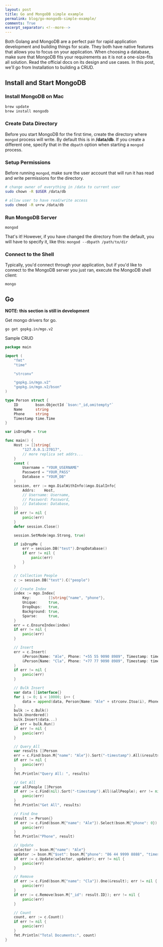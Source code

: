 ```yaml
---
layout: post
title: Go and MongoDB simple example
permalink: blog/go-mongodb-simple-example/
comments: True
excerpt_separator: <!--more-->
---
```


Both Golang and MongoDB are a perfect pair for rapid application development and
building things for scale. They both have native features that allows you to
focus on your application. When choosing a database, make sure that MongoDB fits 
your requirements as it is not a one-size-fits all solution. Read the official 
docs on its design and use cases. In this post, we'll go from Installation to 
building a CRUD.

<!--more-->

## Install and Start MongoDB

### Install MongoDB on Mac 

```sh
brew update
brew install mongodb
```

### Create Data Directory

Before you start MongoDB for the first time, create the directory where 
`mongod` process will write. By default this is in **/data/db**. If you 
create a different one, specify that in the `dbpath` option when starting a 
`mongod` process.

### Setup Permissions

Before running `mongod`, make sure the user account that will run it has read 
and write permissions for the directory.

```sh
# change owner of everything in /data to current user
sudo chown -R $USER /data/db

# allow user to have read/write access
sudo chmod -R u+rw /data/db
```

### Run MongoDB Server

`mongod`

That's it! However, if you have changed the directory from the default, you will
have to specify it, like this: `mongod --dbpath /path/to/dir`

### Connect to the Shell

Typically, you'd connect through your application, but if you'd like to connect
to the MongoDB server you just ran, execute the MongoDB shell client:

`mongo`

## Go

**NOTE: this section is still in development**

Get mongo drivers for go.

`go get gopkg.in/mgo.v2`

Sample CRUD

```go
package main

import (
	"fmt"
	"time"

	"strconv"

	"gopkg.in/mgo.v2"
	"gopkg.in/mgo.v2/bson"
)

type Person struct {
	ID        bson.ObjectId `bson:"_id,omitempty"`
	Name      string
	Phone     string
	Timestamp time.Time
}

var isDropMe = true

func main() {
	Host := []string{
		"127.0.0.1:27017",
		// more replica set addrs...
	}
	const (
		Username = "YOUR_USERNAME"
		Password = "YOUR_PASS"
		Database = "YOUR_DB"
	)
	session, err := mgo.DialWithInfo(&mgo.DialInfo{
		Addrs:    Host,
		// Username: Username,
		// Password: Password,
		// Database: Database,
	})
	if err != nil {
		panic(err)
	}
	defer session.Close()

	session.SetMode(mgo.Strong, true)

	if isDropMe {
		err = session.DB("test").DropDatabase()
		if err != nil {
			panic(err)
		}
	}

	// Collection People
	c := session.DB("test").C("people")

	// Create Index
	index := mgo.Index{
		Key:        []string{"name", "phone"},
		Unique:     true,
		DropDups:   true,
		Background: true,
		Sparse:     true,
	}
	err = c.EnsureIndex(index)
	if err != nil {
		panic(err)
	}

	// Insert
	err = c.Insert(
		&Person{Name: "Ale", Phone: "+55 55 9090 8989", Timestamp: time.Now()},
		&Person{Name: "Cla", Phone: "+77 77 9090 8989", Timestamp: time.Now()},
	)
	if err != nil {
		panic(err)
	}

	// Bulk Insert
	var data []interface{}
	for i := 0; i < 10000; i++ {
		data = append(data, Person{Name: "Ale" + strconv.Itoa(i), Phone: "+55 55 9090 8989", Timestamp: time.Now()})
	}
	bulk := c.Bulk()
	bulk.Unordered()
	bulk.Insert(data...)
	_, err = bulk.Run()
	if err != nil {
		panic(err)
	}

	// Query All
	var results []Person
	err = c.Find(bson.M{"name": "Ale"}).Sort("-timestamp").All(&results)
	if err != nil {
		panic(err)
	}
	fmt.Println("Query All: ", results)

	// Get All
	var allPeople []Person
	if err := c.Find(nil).Sort("-timestamp").All(&allPeople); err != nil {
		panic(err)
	}
	fmt.Println("Get All", results)

	// Find One
	result := Person{}
	if err := c.Find(bson.M{"name": "Ale"}).Select(bson.M{"phone": 0}).One(&result); err != nil {
		panic(err)
	}
	fmt.Println("Phone", result)

	// Update
	selector := bson.M{"name": "Ale"}
	updator := bson.M{"$set": bson.M{"phone": "86 44 9999 8888", "timestamp": time.Now()}}
	if err := c.Update(selector, updator); err != nil {
		panic(err)
	}

	// Remove
	if err := c.Find(bson.M{"name": "Cla"}).One(&result); err != nil {
		panic(err)
	}
	if err := c.Remove(bson.M{"_id": result.ID}); err != nil {
		panic(err)
	}

	// Count
	count, err := c.Count()
	if err != nil {
		panic(err)
	}
	fmt.Println("Total Documents:", count)
}
```
